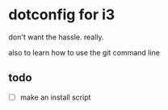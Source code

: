 # dotconfig for i3

don't want the hassle. really.

also to learn how to use the git command line

## todo
- [ ] make an install script
